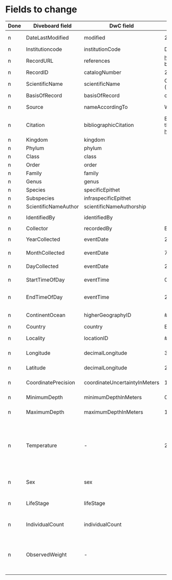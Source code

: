 # Fields to change

Done | Diveboard field | DwC field | Old value | New value | Remarks
--- | --- | --- | --- | --- | ---
n | DateLastModified | modified | 2012-12-05 17:29:50 UTC | 2012-12-05T17:29:50Z
n | Institutioncode | institutionCode | DIVEBOARD | Diveboard | `fixed value`
n | RecordURL | references | http://www.diveboard.com/ bruno.lestrade/DPaanH | `?` | Ideally an occurrence URL
n | RecordID | catalogNumber | 20745099 | `idem` | Should be unique
n | ScientificName | scientificName | Carcharhinus melanopterus (Quoy and Gaimard, 1824) | `idem` | From EOL
n | BasisOfRecord | basisOfRecord | o | HumanObservation | `fixed value`
n | Source | nameAccordingTo | WORMS | EOL, WORMS | How does EOL provide this value?
n | Citation | bibliographicCitation | Bruno Lestrade 2005-07-25 through Diveboard : http://www.diveboard.com | `?` | To be discussed
n | Kingdom | kingdom | | `?` | If provided by EOL
n | Phylum | phylum | | `?` | If provided by EOL
n | Class | class | | `?` | If provided by EOL
n | Order | order | | `?` | If provided by EOL
n | Family | family | | `?` | If provided by EOL
n | Genus | genus | | `?` | If provided by EOL
n | Species | specificEpithet | | `?` | If provided by EOL
n | Subspecies | infraspecificEpithet | | `?` | If provided by EOL
n | ScientificNameAuthor | scientificNameAuthorship | | `?` | If provided by EOL
n | IdentifiedBy | identifiedBy | | Bruno Lestrade | Identical to `recordedBy`
n | Collector | recordedBy | Bruno Lestrade - Diveboard | Bruno Lestrade | 
n | YearCollected | eventDate | 2005 | 2005-07-25 | Merge data into `eventDate`
n | MonthCollected | eventDate | 7 | 2005-07-25 | Merge data into `eventDate`
n | DayCollected | eventDate | 25 | 2005-07-25 | Merge data into `eventDate`
n | StartTimeOfDay | eventTime | 0 | 14:03:02Z | Merge data into `eventTime`
n | EndTimeOfDay | eventTime | 29/60 | 14:03:02Z | Merge data into `eventTime` with `/` if duration is provided
n | ContinentOcean | higherGeographyID | #<Region:0x00000006498760> | `idem` | To what does this refer exactly?
n | Country | country | Egypt | `idem` | 
n | Locality | locationID | #<Location:0x000000068d9c98> | `idem` | To what does this refer exactly?
n | Longitude | decimalLongitude | 34.513 | `idem` | Are these numbers rounded?
n | Latitude | decimalLongitude | 28.501 | `idem` | Are these numbers rounded?
n | CoordinatePrecision | coordinateUncertaintyInMeters | 100 | `idem` | Verify these are meters
n | MinimumDepth | minimumDepthInMeters | 0 | `idem` | Verify these are meters
n | MaximumDepth | maximumDepthInMeters | 12.0 | `idem` | Verify these are meters
n | Temperature | - | 28.0 | `idem` | This can be provided in a `MeasurementOrFacts` extension, requires some work (this might be split in surface and bottom temp.)
n | Sex | sex | | female | Currently not recorded, to be discussed
n | LifeStage | lifeStage | | adult | Currently not recorded, to be discussed
n | IndividualCount | individualCount | | 11 | Currently not recorded, to be discussed
n | ObservedWeight | - | | 10.2 | Currently not recorded, to be discussed. Can be provided in `MeasurementsOrFacts` extension.
